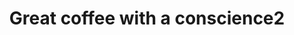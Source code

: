 ---
templateKey: index-page
title: Great coffee with a conscience2
image: /static/img/main/logo.png
about:
  title: about
  image: /static/img/main/about.png
---